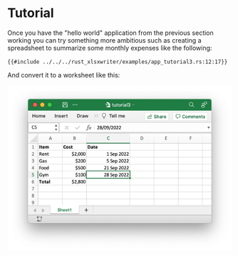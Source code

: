 # Tutorial

Once you have the "hello world" application from the previous section working
you can try something more ambitious such as creating a spreadsheet to summarize
some monthly expenses like the following:

```rust,ignore
{{#include ../../../rust_xlsxwriter/examples/app_tutorial3.rs:12:17}}
```

And convert it to a worksheet like this:


![Image of first tutorial 3](../images/tutorial3.png)

